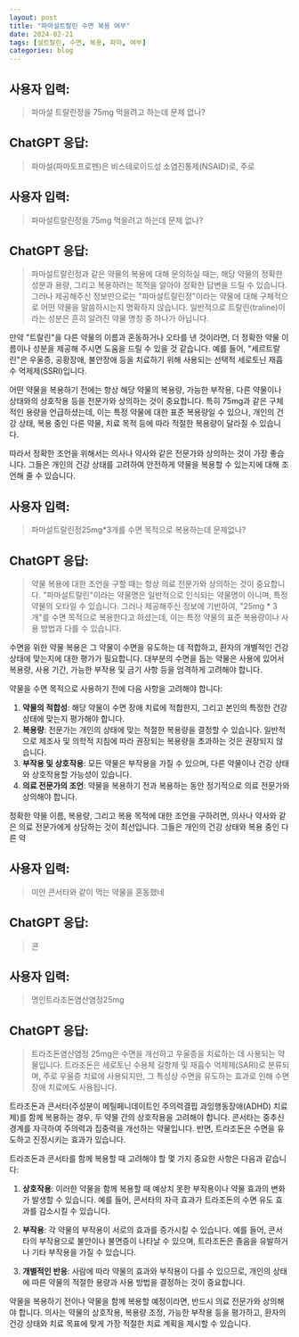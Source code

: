 ```yaml
---
layout: post
title: "파마설트랄린 수면 복용 여부"
date: 2024-02-21
tags: [설트랄린, 수면, 복용, 파마, 여부]
categories: blog
---
```


## 사용자 입력:
> 파마설
트랄린정을 75mg 먹을려고 하는데 문제 없나?

## ChatGPT 응답:
> 파마설(파마토프로펜)은 비스테로이드성 소염진통제(NSAID)로, 주로

## 사용자 입력:
> 파마설트랄린정을 75mg 먹을려고 하는데 문제 없나?

## ChatGPT 응답:
> 파마설트랄린정과 같은 약물의 복용에 대해 문의하실 때는, 해당 약물의 정확한 성분과 용량, 그리고 복용하려는 목적을 알아야 정확한 답변을 드릴 수 있습니다. 그러나 제공해주신 정보만으로는 "파마설트랄린정"이라는 약물에 대해 구체적으로 어떤 약물을 말씀하시는지 명확하지 않습니다. 일반적으로 트랄린(traline)이라는 성분은 흔히 알려진 약물 명칭 중 하나가 아닙니다.

만약 "트랄린"을 다른 약물의 이름과 혼동하거나 오타를 낸 것이라면, 더 정확한 약물 이름이나 성분을 제공해 주시면 도움을 드릴 수 있을 것 같습니다. 예를 들어, "세르트랄린"은 우울증, 공황장애, 불안장애 등을 치료하기 위해 사용되는 선택적 세로토닌 재흡수 억제제(SSRI)입니다.

어떤 약물을 복용하기 전에는 항상 해당 약물의 복용량, 가능한 부작용, 다른 약물이나 상태와의 상호작용 등을 전문가와 상의하는 것이 중요합니다. 특히 75mg과 같은 구체적인 용량을 언급하셨는데, 이는 특정 약물에 대한 표준 복용량일 수 있으나, 개인의 건강 상태, 복용 중인 다른 약물, 치료 목적 등에 따라 적절한 복용량이 달라질 수 있습니다.

따라서 정확한 조언을 위해서는 의사나 약사와 같은 전문가와 상의하는 것이 가장 좋습니다. 그들은 개인의 건강 상태를 고려하여 안전하게 약물을 복용할 수 있는지에 대해 조언해 줄 수 있습니다.

## 사용자 입력:
> 파마설트랄린정25mg*3개를 수면 목적으로 복용하는데 문제없나?

## ChatGPT 응답:
> 약물 복용에 대한 조언을 구할 때는 항상 의료 전문가와 상의하는 것이 중요합니다. "파마설트랄린"이라는 약물명은 일반적으로 인식되는 약물명이 아니며, 특정 약물의 오타일 수 있습니다. 그러나 제공해주신 정보에 기반하여, "25mg * 3개"를 수면 목적으로 복용한다고 하셨는데, 이는 특정 약물의 표준 복용량이나 사용 방법과 다를 수 있습니다.

수면을 위한 약물 복용은 그 약물이 수면을 유도하는 데 적합하고, 환자의 개별적인 건강 상태에 맞는지에 대한 평가가 필요합니다. 대부분의 수면을 돕는 약물은 사용에 있어서 복용량, 사용 기간, 가능한 부작용 및 금기 사항 등을 엄격하게 고려해야 합니다.

약물을 수면 목적으로 사용하기 전에 다음 사항을 고려해야 합니다:

1. **약물의 적합성**: 해당 약물이 수면 장애 치료에 적합한지, 그리고 본인의 특정한 건강 상태에 맞는지 평가해야 합니다.
2. **복용량**: 전문가는 개인의 상태에 맞는 적절한 복용량을 결정할 수 있습니다. 일반적으로 제조사 및 의학적 지침에 따라 권장되는 복용량을 초과하는 것은 권장되지 않습니다.
3. **부작용 및 상호작용**: 모든 약물은 부작용을 가질 수 있으며, 다른 약물이나 건강 상태와 상호작용할 가능성이 있습니다.
4. **의료 전문가의 조언**: 약물을 복용하기 전과 복용하는 동안 정기적으로 의료 전문가와 상의해야 합니다.

정확한 약물 이름, 복용량, 그리고 복용 목적에 대한 조언을 구하려면, 의사나 약사와 같은 의료 전문가에게 상담하는 것이 최선입니다. 그들은 개인의 건강 상태와 복용 중인 다른 약

## 사용자 입력:
> 미안 콘서타와 같이 먹는 약물을 혼동했네

## ChatGPT 응답:
> 콘

## 사용자 입력:
> 명인트라조돈염산염정25mg

## ChatGPT 응답:
> 트라조돈염산염정 25mg은 수면을 개선하고 우울증을 치료하는 데 사용되는 약물입니다. 트라조돈은 세로토닌 수용체 길항제 및 재흡수 억제제(SARI)로 분류되며, 주로 우울증 치료에 사용되지만, 그 특성상 수면을 유도하는 효과로 인해 수면 장애 치료에도 사용됩니다.

트라조돈과 콘서타(주성분이 메틸페니데이트인 주의력결핍 과잉행동장애(ADHD) 치료제)를 함께 복용하는 경우, 두 약물 간의 상호작용을 고려해야 합니다. 콘서타는 중추신경계를 자극하여 주의력과 집중력을 개선하는 약물입니다. 반면, 트라조돈은 수면을 유도하고 진정시키는 효과가 있습니다.

트라조돈과 콘서타를 함께 복용할 때 고려해야 할 몇 가지 중요한 사항은 다음과 같습니다:

1. **상호작용**: 이러한 약물을 함께 복용할 때 예상치 못한 부작용이나 약물 효과의 변화가 발생할 수 있습니다. 예를 들어, 콘서타의 자극 효과가 트라조돈의 수면 유도 효과를 감소시킬 수 있습니다.

2. **부작용**: 각 약물의 부작용이 서로의 효과를 증가시킬 수 있습니다. 예를 들어, 콘서타의 부작용으로 불안이나 불면증이 나타날 수 있으며, 트라조돈은 졸음을 유발하거나 기타 부작용을 가질 수 있습니다.

3. **개별적인 반응**: 사람에 따라 약물의 효과와 부작용이 다를 수 있으므로, 개인의 상태에 따른 약물의 적절한 용량과 사용 방법을 결정하는 것이 중요합니다.

약물을 복용하기 전이나 약물을 함께 복용할 예정이라면, 반드시 의료 전문가와 상의해야 합니다. 의사는 약물의 상호작용, 복용량 조정, 가능한 부작용 등을 평가하고, 환자의 건강 상태와 치료 목표에 맞게 가장 적절한 치료 계획을 제시할 수 있습니다.

